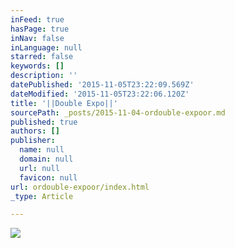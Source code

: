 ```yaml
---
inFeed: true
hasPage: true
inNav: false
inLanguage: null
starred: false
keywords: []
description: ''
datePublished: '2015-11-05T23:22:09.569Z'
dateModified: '2015-11-05T23:22:06.120Z'
title: '||Double Expo||'
sourcePath: _posts/2015-11-04-ordouble-expoor.md
published: true
authors: []
publisher:
  name: null
  domain: null
  url: null
  favicon: null
url: ordouble-expoor/index.html
_type: Article

---
```

![](https://the-grid-user-content.s3-us-west-2.amazonaws.com/6b28e27d-d828-4e1c-b16a-90cba8f30ad1.jpg)